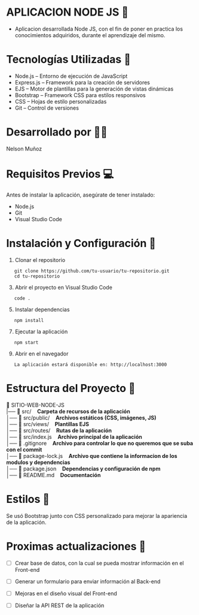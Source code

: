 # APLICACION NODE JS 📌
- Aplicacion desarrollada Node JS, con el fin de poner en practica los conocimientos adquiridos, durante el aprendizaje del mismo.

# Tecnologías Utilizadas 🚀
- Node.js – Entorno de ejecución de JavaScript
- Express.js – Framework para la creación de servidores
- EJS – Motor de plantillas para la generación de vistas dinámicas
- Bootstrap – Framework CSS para estilos responsivos
- CSS – Hojas de estilo personalizadas
- Git – Control de versiones

# Desarrollado por 👨‍💻 <br />
Nelson Muñoz

# Requisitos Previos 💻 <br />
Antes de instalar la aplicación, asegúrate de tener instalado:
- Node.js
- Git
- Visual Studio Code

# Instalación y Configuración 📂 <br />
1. Clonar el repositorio
```
   git clone https://github.com/tu-usuario/tu-repositorio.git
   cd tu-repositorio
```
3. Abrir el proyecto en Visual Studio Code
```
   code .
```
5. Instalar dependencias
```
   npm install
```
7. Ejecutar la aplicación
```
   npm start
```

9. Abrir en el navegador
```
   La aplicación estará disponible en: http://localhost:3000
```


# Estructura del Proyecto 📌 <br />
📂 SITIO-WEB-NODE-JS <br />
|── 📂 src/                  &nbsp;&nbsp; **Carpeta de recursos de la aplicación**<br />
│── 📂 src/public/           &nbsp;&nbsp; **Archivos estáticos (CSS, imágenes, JS)** <br />
│── 📂 src/views/            &nbsp;&nbsp; **Plantillas EJS**<br />
│── 📂 src/routes/           &nbsp;&nbsp; **Rutas de la aplicación**<br />
│── 📜 src/index.js          &nbsp;&nbsp; **Archivo principal de la aplicación**<br />
│── 📜 .gitignore            &nbsp;&nbsp; **Archivo para controlar lo que no queremos que se suba con el commit**<br /> 
│── 📜 package-lock.js       &nbsp;&nbsp; **Archivo que contiene la informacion de los modulos y dependencias**<br />
│── 📜 package.json          &nbsp;&nbsp; **Dependencias y configuración de npm**<br />
│── 📜 README.md             &nbsp;&nbsp; **Documentación**<br />


# Estilos 🎨  <br />
Se usó Bootstrap junto con CSS personalizado para mejorar la apariencia de la aplicación.


# Proximas actualizaciones 📌 <br />
- [ ] Crear base de datos, con la cual se pueda mostrar información en el Front-end
- [ ] Generar un formulario para enviar información al Back-end
- [ ] Mejoras en el diseño visual del Front-end
- [ ] Diseñar la API REST de la aplicación
   
